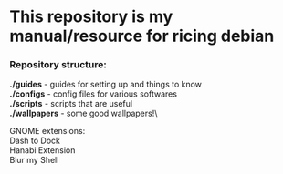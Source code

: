 # This repository is my manual/resource for ricing debian

### Repository structure:
**./guides** - guides for setting up and things to know\
**./configs** - config files for various softwares\
**./scripts** - scripts that are useful\
**./wallpapers** - some good wallpapers!\

GNOME extensions:\
	Dash to Dock\
	Hanabi Extension\
	Blur my Shell
